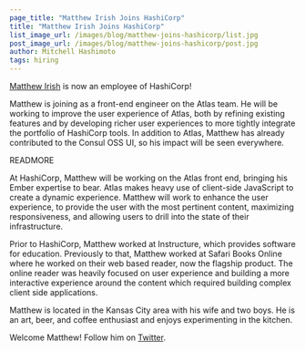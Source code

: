 ```yaml
---
page_title: "Matthew Irish Joins HashiCorp"
title: "Matthew Irish Joins HashiCorp"
list_image_url: /images/blog/matthew-joins-hashicorp/list.jpg
post_image_url: /images/blog/matthew-joins-hashicorp/post.jpg
author: Mitchell Hashimoto
tags: hiring
---
```


[Matthew Irish](https://github.com/meirish) is now an employee of
HashiCorp!

Matthew is joining as a front-end engineer on the Atlas team. He will
be working to improve the user experience of Atlas, both by refining
existing features and by developing richer user experiences
to more tightly integrate the portfolio of HashiCorp tools. In addition
to Atlas, Matthew has already contributed to the Consul OSS UI, so his
impact will be seen everywhere.

READMORE

At HashiCorp, Matthew will be working on the Atlas front end, bringing
his Ember expertise to bear. Atlas makes heavy use of client-side JavaScript
to create a dynamic experience. Matthew will work to enhance the user
experience, to provide the user with the most pertinent content, maximizing
responsiveness, and allowing users to drill into the state of their infrastructure.

Prior to HashiCorp, Matthew worked at Instructure, which provides software
for education. Previously to that, Matthew worked at Safari Books Online where
he worked on their web based reader, now the flagship product. The online reader
was heavily focused on user experience and building a more interactive experience
around the content which required building complex client side applications.

Matthew is located in the Kansas City area with his wife and two boys.
He is an art, beer, and coffee enthusiast and enjoys experimenting in
the kitchen.

Welcome Matthew! Follow him on [Twitter](https://twitter.com/meirish).

